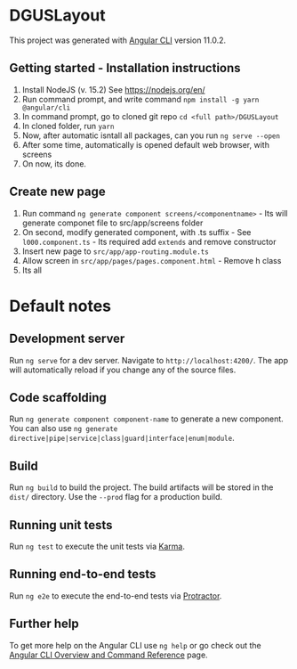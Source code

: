 # DGUSLayout

This project was generated with [Angular CLI](https://github.com/angular/angular-cli) version 11.0.2.

## Getting started - Installation instructions
1. Install NodeJS (v. 15.2) See https://nodejs.org/en/
1. Run command prompt, and write command `npm install -g yarn  @angular/cli`
1. In command prompt, go to cloned git repo `cd <full path>/DGUSLayout`
1. In cloned folder, run `yarn`
1. Now, after automatic isntall all packages, can you run `ng serve --open`
1. After some time, automatically is opened default web browser, with screens
1. On now, its done.




## Create new page
1. Run command `ng generate component screens/<componentname>` - Its will generate componet file to src/app/screens folder
2. On second, modify generated component, with .ts suffix - See `l000.component.ts` - Its required add `extends` and remove constructor
1. Insert new page to `src/app/app-routing.module.ts`
1. Allow screen in `src/app/pages/pages.component.html` - Remove h class
1. Its all


# Default notes

## Development server

Run `ng serve` for a dev server. Navigate to `http://localhost:4200/`. The app will automatically reload if you change any of the source files.

## Code scaffolding

Run `ng generate component component-name` to generate a new component. You can also use `ng generate directive|pipe|service|class|guard|interface|enum|module`.

## Build

Run `ng build` to build the project. The build artifacts will be stored in the `dist/` directory. Use the `--prod` flag for a production build.

## Running unit tests

Run `ng test` to execute the unit tests via [Karma](https://karma-runner.github.io).

## Running end-to-end tests

Run `ng e2e` to execute the end-to-end tests via [Protractor](http://www.protractortest.org/).

## Further help

To get more help on the Angular CLI use `ng help` or go check out the [Angular CLI Overview and Command Reference](https://angular.io/cli) page.
